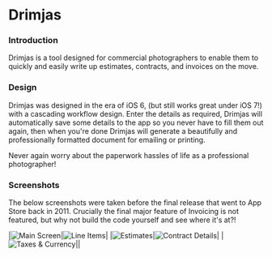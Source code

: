 Drimjas
=======

### Introduction

Drimjas is a tool designed for commercial photographers to enable them to
quickly and easily write up estimates, contracts, and invoices on the move.

### Design

Drimjas was designed in the era of iOS 6, (but still works great under iOS 7!)
with a cascading workflow design. Enter the details as required, Drimjas will
automatically save some details to the app so you never have to fill them out
again, then when you're done Drimjas will generate a beautifully and professionally
formatted document for emailing or printing.

Never again worry about the paperwork hassles of life as a professional photographer!

### Screenshots

The below screenshots were taken before the final release that went to App Store 
back in 2011. Crucially the final major feature of Invoicing is not featured, 
but why not build the code yourself and see where it's at?!

|![Main Screen](https://github.com/davidjpeacock/Drimjas/raw/master/Screenshots/1-main.png)|![Line Items](https://github.com/davidjpeacock/Drimjas/raw/master/Screenshots/2-lineItems.png)|
|![Estimates](https://github.com/davidjpeacock/Drimjas/raw/master/Screenshots/3-estimates.png)|![Contract Details](https://github.com/davidjpeacock/Drimjas/raw/master/Screenshots/4-contractDetails.png)|
|![Taxes & Currency](https://github.com/davidjpeacock/Drimjas/raw/master/Screenshots/5-taxesAndCurrency.png)||
